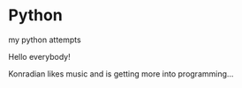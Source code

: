 # Python
my python attempts

Hello everybody!

Konradian likes music and is getting more into programming...
